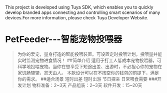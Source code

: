 This project is developed using Tuya SDK, which enables you to quickly develop branded apps connecting and controlling smart scenarios of many devices.For more information, please check Tuya Developer Website.

# PetFeeder---智能宠物投喂器
>为你的爱宠，量身打造的智能投喂装置。可设置定时投喂计划，投喂量并能实时监测宠物进食情况！
##简单介绍
适用于打工人低成本宠物投喂器，可科学地投喂宠物。当你在想享受下短途出差、出游时，不必担心你的宠物在家饥肠辘辘，怨天由人。
本款设计可以在不掏空你的钱包的前提下，满足你的需求。
##适合场景
短时出差
短时出游
节日探亲
日常喂食需要
###开发计划
物料准备：2~3天
产品组装：2~3天
软件开发：15~20天
